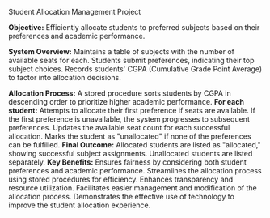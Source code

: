 Student Allocation Management Project

**Objective:** Efficiently allocate students to preferred subjects based on their preferences and academic performance.

**System Overview:** Maintains a table of subjects with the number of available seats for each.
Students submit preferences, indicating their top subject choices.
Records students' CGPA (Cumulative Grade Point Average) to factor into allocation decisions.

**Allocation Process:** A stored procedure sorts students by CGPA in descending order to prioritize higher academic performance.
**For each student:** Attempts to allocate their first preference if seats are available.
If the first preference is unavailable, the system progresses to subsequent preferences.
Updates the available seat count for each successful allocation.
Marks the student as "unallocated" if none of the preferences can be fulfilled.
**Final Outcome:** Allocated students are listed as "allocated," showing successful subject assignments.
Unallocated students are listed separately.
**Key Benefits:** Ensures fairness by considering both student preferences and academic performance.
Streamlines the allocation process using stored procedures for efficiency.
Enhances transparency and resource utilization.
Facilitates easier management and modification of the allocation process.
Demonstrates the effective use of technology to improve the student allocation experience.
